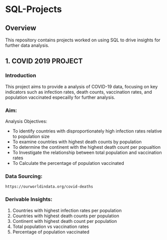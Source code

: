 # SQL-Projects 
## Overview
This repository contains projects worked on using SQL to drive insights for further data analysis.

## 1. COVID 2019 PROJECT 
### Introduction 
This project aims to provide a analysis of COVID-19 data, focusing on key indicators such as infection rates, death counts, vaccination rates, and population vaccinated especailly for further analysis. 
###  Aim:
Analysis Objectives:
- To identify countries with disproportionately high infection rates relative to population size
- To examine countries with highest death counts by population
- To determine the continent with the highest death count per popualtion
- To Investigate the relationship between total population and vaccination rates
- To Calculate the percentage of population vaccinated
### Data Sourcing:
    https://ourworldindata.org/covid-deaths  
### Derivable Insights:
1. Countries with highest infection rates per population 
2. Countries with highest death counts per population 
3. Continent with highest death count per population
4. Total population vs vaccination rates 
5. Percentage of population vaccinated

